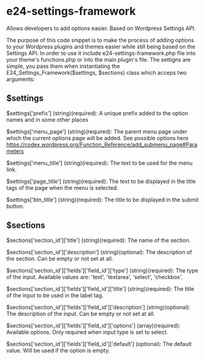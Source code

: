 # e24-settings-framework
Allows developers to add options easier. Based on Wordpress Settings API.

The purpose of this code snippet is to make the process of adding options to your Wordpress plugins and themes easier while still being based on the Settings API. In order to use it include e24-settings-framework.php file into your theme's functions.php or into the main plugin's file. The settigns are simple, you pass them when instantiating the E24_Settings_Framework($settings, $sections) class which acceps two arguments:

$settings
--------------------------------------  

  $settings['prefix'] (string)(required): 
  A unique prefix added to the option names and in some other places

  $settings['menu_page'] (string)(required): 
  The parent menu page under which the current options page will be added. See possible options here https://codex.wordpress.org/Function_Reference/add_submenu_page#Parameters

  $settings['menu_title'] (string)(required):
  The text to be used for the menu link.

  $settings['page_title'] (string)(required):
  The text to be displayed in the title tags of the page when the menu is selected.

  $settings['btn_title'] (string)(required):
  The title to be displayed in the submit button.

$sections
--------------------------------------  

  $sections['section_id']['title'] (string)(required):
  The name of the section.

  $sections['section_id']['description'] (string)(optional):
  The description of the section. Can be empty or not set at all.

  $sections['section_id']['fields']['field_id']['type'] (string)(required):
  The type of the input. Available values are: 'text', 'textarea', 'select', 'checkbox'.

  $sections['section_id']['fields']['field_id']['title'] (string)(required):
  The title of the input to be used in the label tag.

  $sections['section_id']['fields']['field_id']['description'] (string)(optional):
  The description of the input. Can be empty or not set at all.

  $sections['section_id']['fields']['field_id']['options'] (array)(required):
  Available options. Only required when input type is set to select.

  $sections['section_id']['fields']['field_id']['default'] (optional):
  The default value. Will be used if the option is empty.
